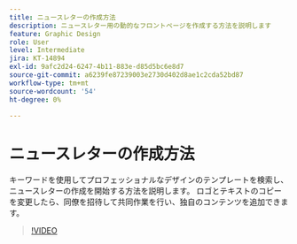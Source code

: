 ```yaml
---
title: ニュースレターの作成方法
description: ニュースレター用の動的なフロントページを作成する方法を説明します
feature: Graphic Design
role: User
level: Intermediate
jira: KT-14894
exl-id: 9afc2d24-6247-4b11-883e-d85d5bc6e8d7
source-git-commit: a6239fe87239003e2730d402d8ae1c2cda52bd87
workflow-type: tm+mt
source-wordcount: '54'
ht-degree: 0%

---
```


# ニュースレターの作成方法

キーワードを使用してプロフェッショナルなデザインのテンプレートを検索し、ニュースレターの作成を開始する方法を説明します。 ロゴとテキストのコピーを変更したら、同僚を招待して共同作業を行い、独自のコンテンツを追加できます。

>[!VIDEO](https://video.tv.adobe.com/v/3427120?quality=12&learn=on&hidetitle=true)
